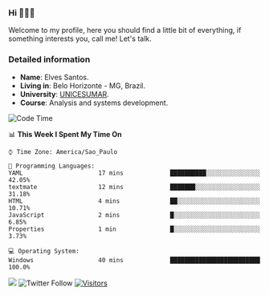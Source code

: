 


### Hi 🙋🏽‍♂️

Welcome to my profile, here you should find a little bit of everything, if something interests you, call me! Let's talk.

### Detailed information

* **Name**: Elves Santos.
* **Living in**: Belo Horizonte - MG, Brazil.
* **University**: [UNICESUMAR](https://venhaparaunicesumar.com.br/pos-graduacao).
* **Course**: Analysis and systems development.

<!--START_SECTION:waka-->
![Code Time](http://img.shields.io/badge/Code%20Time-18%20hrs%2017%20mins-blue)

📊 **This Week I Spent My Time On** 

```text
⌚︎ Time Zone: America/Sao_Paulo

💬 Programming Languages: 
YAML                     17 mins             ██████████░░░░░░░░░░░░░░░   42.05% 
textmate                 12 mins             ███████░░░░░░░░░░░░░░░░░░   31.18% 
HTML                     4 mins              ██░░░░░░░░░░░░░░░░░░░░░░░   10.71% 
JavaScript               2 mins              █░░░░░░░░░░░░░░░░░░░░░░░░   6.85% 
Properties               1 min               █░░░░░░░░░░░░░░░░░░░░░░░░   3.73%

💻 Operating System: 
Windows                  40 mins             █████████████████████████   100.0%

```


<!--END_SECTION:waka-->


<a href="https://www.linkedin.com/in/e1vescmd/"  target="_blank"><img src="https://img.shields.io/badge/-LinkedIn-%230077B5?style=for-the-badge&logo=linkedin&logoColor=white" target="_blank"></a>
![Twitter Follow](https://img.shields.io/twitter/follow/e1vescmd?color=00aced&label=Twitter&style=for-the-badge)
[![Visitors](https://api.visitorbadge.io/api/visitors?path=https%3A%2F%2Fgithub.com%2Fe1vescmd&labelColor=%23697689&countColor=%23d9e3f0)](https://visitorbadge.io/status?path=https%3A%2F%2Fgithub.com%2Fe1vescmd)
